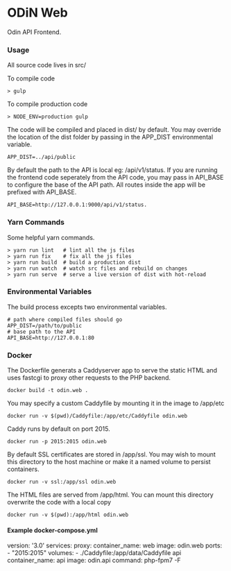 # ODiN Web

Odin API Frontend.

### Usage

All source code lives in src/

To compile code
```
> gulp
```

To compile production code
```
> NODE_ENV=production gulp
```

The code will be compiled and placed in dist/ by default.  You may override the location of the dist folder by passing in the APP_DIST environmental variable.
```
APP_DIST=../api/public
```

By default the path to the API is local eg: /api/v1/status.  If you are running the frontend code seperately from the API code, you may pass in API_BASE to configure the base of the API path. All routes inside the app will be prefixed with API_BASE.
```
API_BASE=http://127.0.0.1:9000/api/v1/status.
```

### Yarn Commands
Some helpful yarn commands.

```
> yarn run lint   # lint all the js files
> yarn run fix    # fix all the js files
> yarn run build  # build a production dist
> yarn run watch  # watch src files and rebuild on changes
> yarn run serve  # serve a live version of dist with hot-reload
```

### Environmental Variables

The build process excepts two environmental variables.
```
# path where compiled files should go
APP_DIST=/path/to/public
# base path to the API
API_BASE=http://127.0.0.1:80
```


### Docker

The Dockerfile generats a Caddyserver app to serve the static HTML and uses fastcgi to proxy other requests to the PHP backend.

```
docker build -t odin.web .
```

You may specify a custom Caddyfile by mounting it in the image to /app/etc
```
docker run -v $(pwd)/Caddyfile:/app/etc/Caddyfile odin.web
```

Caddy runs by default on port 2015.
```
docker run -p 2015:2015 odin.web
```

By default SSL certificates are stored in /app/ssl.  You may wish to mount this directory to the host machine or make it a named volume to persist containers.

```
docker run -v ssl:/app/ssl odin.web
```

The HTML files are served from /app/html.  You can mount this directory overwrite the code with a local copy
```
docker run -v $(pwd):/app/html odin.web
```


#### Example docker-compose.yml
version: '3.0'
services:
  proxy:
    container_name: web
    image: odin.web
    ports:
      - "2015:2015"
    volumes:
      - ./Caddyfile:/app/data/Caddyfile
  api
    container_name: api
    image: odin.api
    command: php-fpm7 -F


